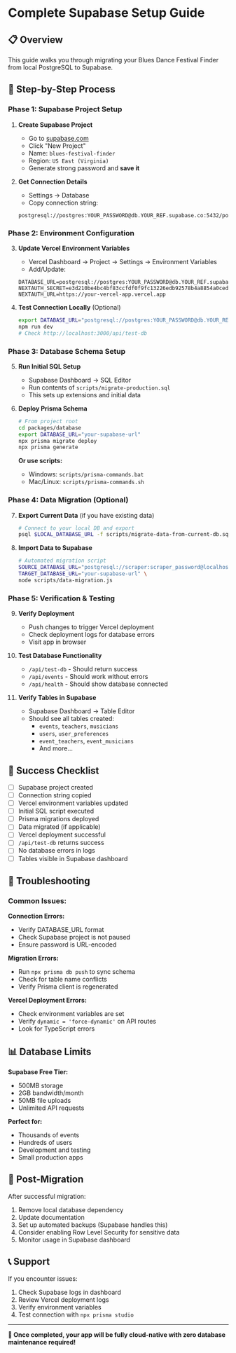 # Complete Supabase Setup Guide

## 📋 Overview
This guide walks you through migrating your Blues Dance Festival Finder from local PostgreSQL to Supabase.

## 🚀 Step-by-Step Process

### Phase 1: Supabase Project Setup

1. **Create Supabase Project**
   - Go to [supabase.com](https://supabase.com)
   - Click "New Project"
   - Name: `blues-festival-finder`
   - Region: `US East (Virginia)` 
   - Generate strong password and **save it**

2. **Get Connection Details**
   - Settings → Database
   - Copy connection string:
   ```
   postgresql://postgres:YOUR_PASSWORD@db.YOUR_REF.supabase.co:5432/postgres
   ```

### Phase 2: Environment Configuration

3. **Update Vercel Environment Variables**
   - Vercel Dashboard → Project → Settings → Environment Variables
   - Add/Update:
   ```env
   DATABASE_URL=postgresql://postgres:YOUR_PASSWORD@db.YOUR_REF.supabase.co:5432/postgres
   NEXTAUTH_SECRET=e3d210be4bc4bf83ccfdf0f9fc13226edb92578b4a8854a0cedba7ce4cb25f51
   NEXTAUTH_URL=https://your-vercel-app.vercel.app
   ```

4. **Test Connection Locally** (Optional)
   ```bash
   export DATABASE_URL="postgresql://postgres:YOUR_PASSWORD@db.YOUR_REF.supabase.co:5432/postgres"
   npm run dev
   # Check http://localhost:3000/api/test-db
   ```

### Phase 3: Database Schema Setup

5. **Run Initial SQL Setup**
   - Supabase Dashboard → SQL Editor
   - Run contents of `scripts/migrate-production.sql`
   - This sets up extensions and initial data

6. **Deploy Prisma Schema**
   ```bash
   # From project root
   cd packages/database
   export DATABASE_URL="your-supabase-url"
   npx prisma migrate deploy
   npx prisma generate
   ```

   **Or use scripts:**
   - Windows: `scripts/prisma-commands.bat`
   - Mac/Linux: `scripts/prisma-commands.sh`

### Phase 4: Data Migration (Optional)

7. **Export Current Data** (if you have existing data)
   ```bash
   # Connect to your local DB and export
   psql $LOCAL_DATABASE_URL -f scripts/migrate-data-from-current-db.sql
   ```

8. **Import Data to Supabase**
   ```bash
   # Automated migration script
   SOURCE_DATABASE_URL="postgresql://scraper:scraper_password@localhost:5432/swing_events" \
   TARGET_DATABASE_URL="your-supabase-url" \
   node scripts/data-migration.js
   ```

### Phase 5: Verification & Testing

9. **Verify Deployment**
   - Push changes to trigger Vercel deployment
   - Check deployment logs for database errors
   - Visit app in browser

10. **Test Database Functionality**
    - `/api/test-db` - Should return success
    - `/api/events` - Should work without errors
    - `/api/health` - Should show database connected

11. **Verify Tables in Supabase**
    - Supabase Dashboard → Table Editor
    - Should see all tables created:
      - `events`, `teachers`, `musicians`
      - `users`, `user_preferences`
      - `event_teachers`, `event_musicians`
      - And more...

## 🎯 Success Checklist

- [ ] Supabase project created
- [ ] Connection string copied  
- [ ] Vercel environment variables updated
- [ ] Initial SQL script executed
- [ ] Prisma migrations deployed
- [ ] Data migrated (if applicable)
- [ ] Vercel deployment successful
- [ ] `/api/test-db` returns success
- [ ] No database errors in logs
- [ ] Tables visible in Supabase dashboard

## 🔧 Troubleshooting

### Common Issues:

**Connection Errors:**
- Verify DATABASE_URL format
- Check Supabase project is not paused
- Ensure password is URL-encoded

**Migration Errors:**
- Run `npx prisma db push` to sync schema
- Check for table name conflicts
- Verify Prisma client is regenerated

**Vercel Deployment Errors:**
- Check environment variables are set
- Verify `dynamic = 'force-dynamic'` on API routes
- Look for TypeScript errors

## 📊 Database Limits

**Supabase Free Tier:**
- 500MB storage
- 2GB bandwidth/month  
- 50MB file uploads
- Unlimited API requests

**Perfect for:**
- Thousands of events
- Hundreds of users
- Development and testing
- Small production apps

## 🚀 Post-Migration

After successful migration:
1. Remove local database dependency
2. Update documentation
3. Set up automated backups (Supabase handles this)
4. Consider enabling Row Level Security for sensitive data
5. Monitor usage in Supabase dashboard

## 📞 Support

If you encounter issues:
1. Check Supabase logs in dashboard
2. Review Vercel deployment logs  
3. Verify environment variables
4. Test connection with `npx prisma studio`

---

**🎉 Once completed, your app will be fully cloud-native with zero database maintenance required!**